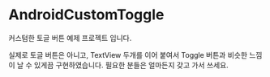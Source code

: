 # AndroidCustomToggle
커스텀한 토글 버튼 예제 프로젝트 입니다.

실제로 토글 버튼은 아니고, TextView 두개를 이어 붙여서 Toggle 버튼과 비슷한 느낌이 날 수 있게끔 구현하였습니다. 필요한 분들은 얼마든지 갖고 가서 쓰세요.

